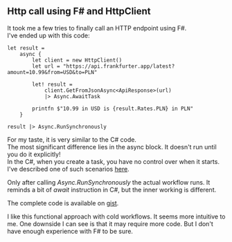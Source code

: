 ## Http call using F# and HttpClient

It took me a few tries to finally call an HTTP endpoint using F#.  
I've ended up with this code:
```
let result =
    async {
        let client = new HttpClient()
        let url = "https://api.frankfurter.app/latest?amount=10.99&from=USD&to=PLN"

        let! result =
            client.GetFromJsonAsync<ApiResponse>(url)
            |> Async.AwaitTask

        printfn $"10.99 in USD is {result.Rates.PLN} in PLN"
    }

result |> Async.RunSynchronously
```
For my taste, it is very similar to the C# code.  
The most significant difference lies in the async block.
It doesn't run until you do it explicitly!   
In the C#, when you create a task, you have no control over when it starts. I've described one of such scenarios [here](bloghttps://blog.ciechowski.net/creating-tasks-in-batches).

Only after calling _Async.RunSynchronously_ the actual workflow runs. It reminds a bit of _await_ instruction in C#, but the inner working is different.

The complete code is available on [gist](https://gist.github.com/jciechowski/0397ef73f889d7a652eb060bd51880d4).

I like this functional approach with cold workflows. It seems more intuitive to me. One downside I can see is that it may require more code. But I don't have enough experience with F# to be sure.


